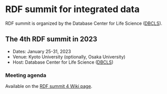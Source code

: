 # RDF summit for integrated data

RDF summit is organized by the Database Center for Life Science ([DBCLS](http://dbcls.rois.ac.jp/)).

## The 4th RDF summit in 2023

* Dates: January 25-31, 2023
* Venue: Kyoto University (optionally, Osaka University)
* Host: Database Center for Life Science ([DBCLS](http://dbcls.rois.ac.jp))

### Meeting agenda

Available on the [RDF summit 4 Wiki page](https://github.com/dbcls/rdfsummit4/wiki).

